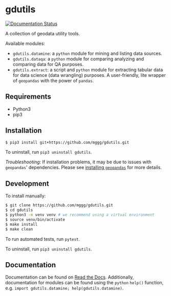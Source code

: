 # gdutils
[![Documentation Status](https://readthedocs.org/projects/gdutils/badge/?version=latest)](https://gdutils.readthedocs.io/en/latest/?badge=latest)

A collection of geodata utility tools.

Available modules:

- `gdutils.datamine`: a `python` module for mining and listing data sources.
- `gdutils.dataqa`: a `python` module for comparing analyzing and comparing 
   data for QA purposes.
- `gdutils.extract`: a script and `python` module for extracting tabular 
   data for data science (data wrangling) purposes. A user-friendly, lite 
   wrapper of `geopandas` with the power of `pandas`.

## Requirements
- Python3
- pip3

## Installation
```bash
$ pip3 install git+https://github.com/mggg/gdutils.git
```

To uninstall, run `pip3 uninstall gdutils`.

*Troubleshooting:* If installation problems, it may be due to issues with
`geopandas`' dependencies. Please see [installing `geopandas`](https://geopandas.org/install.html) for more details.


## Development
To install manually:

```bash
$ git clone https://github.com/mggg/gdutils.git
$ cd gdutils
$ python3 -m venv venv # we recommend using a virtual environment
$ source venv/bin/activate
$ make install
$ make clean
```

To run automated tests, run `pytest`.

To uninstall, run `pip3 uninstall gdutils`.

## Documentation
Documentation can be found on [Read the Docs](https://gdutils.readthedocs.io/).
Additionally, documentation for modules can be found using the `python` 
`help()` function, e.g. `import gdutils.datamine; help(gdutils.datamine)`.
